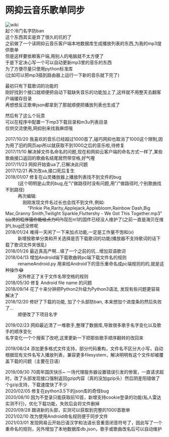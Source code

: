 # 网抑云音乐歌单同步
![wiki](https://github.com/zanjie1999/make_lrc_music_m3u/raw/master/wiki.gif)  
起个冷门名字防ban  
这个东西其实是弃了很久的坑的了  
之前做了一个读网抑云音乐客户端本地数据库生成播放列表的东西,为我的mp3提供歌单  
但是这样要依赖客户端,用别人的电脑就不太方便了  
于是下定决心写一个可以自动更新mp3里的音乐的东西  
为了方便尽量只使用python标准库  
(比如可以把mp3插到路由器上运行一下新的音乐就下完了)  
  
最初只有下载歌词的功能的  
刚好找到个接口就顺便把自动下载缺失音乐的功能加上了,这样就不用整天去翻客户端缓存目录  
再想想反正歌单json都拿到了那就顺便把播放列表也生成了  
  
然后有了这么个玩意  
可以在程序中配置一下mp3下载目录和m3u列表目录  
仅供交流使用,网抑别来找我麻烦哦  
  
  
2017/10/20 我喜欢的音乐已经超过1000首了,碰巧网抑也取消了1000这个限制,因为用了旧的网页api所以就获取不到1000之后的音乐啦,待修复    
2017/11/10 解决掉文件名命名的问题,现在和网抑云客户端的命名方式一样了,某些歌曲接口返回的歌曲名结尾居然带空格,好气喔    
2017/11/23 网抑开始查ua了,已解决此问题  
2017/12/21 再次改ua,接口死后复生  
2018/01/07 修复在山灵播放器上播放列表找不到文件的bug  
           (这个明明是山灵的bug,在"\\"做路径时没有问题,用"/"做路径时,个别歌曲找不到路径)  
           再次编辑:  
               刚刚发现文件名过长也会找不到文件,例如:  
                   "Pinkie Pie,Rarity,Applejack,Applebloom,Rainbow Dash,Big Mac,Granny Smith,Twilight Sparkle,Fluttershy - We Got This Together.mp3"  
               <del>(山灵的程序猿你能给点力吗?)</del>现在m1的固件已经没人维护了(之前一直是海贝在维护),bug还没修呢  
2018/01/24 难得一天闲了一下来加点功能,一定是工作量不饱和(x)  
           新增按歌单分类和开关选择是否下载歌词的功能(播放器不支持歌词的话下载了歌词文件夹很乱)  
2018/01/26 最近真高产啊...填了一个之前的坑...增加双语歌词  
2018/04/13 增加Android端下载歌曲转pc端下载文件名的规则  
           renameAndroid.py 用来给Android下的音乐重命名成pc端规则的的,就是这种操作😂  
           另外修正了关于文件名带空格的规则  
2018/05/30 修复 Android file name 的问题  
2018/09/14 花了十来分钟把Python2升级为Python3语法, 发现有些问题更容易解决了  
2018/12/20 修好了下载的功能, 加了个头部防ban, 本来想加个进度条的然后失败了...  
           顺便改了下项目名字
           
2019/02/23 网抑最近清了一堆歌手,整理了数据库,导致很多歌手名字变化以及歌手的顺序变化  
           名字变化一个个搜索了改吧,这里更新一下把那些歌手顺序翻转的改回来
           
2019/08/24 添加更多格式文件支持，部分代码重构，文件名不区分大小写，自动根据现有文件名写入播放列表，兼容更多filesystem，解决明明有这个文件却被覆盖下载的问题（主要在日语）  

2019/09/30 70周年国庆快乐~ 一场代理服务器设置错误引发的惨案，一直请求超时，改了头部发现接口强制返回gzip内容（真的没加gzip头）然后阴差阳错做了个gzip支持，下载速度快了不少  
2020/02/05 修复在python3.5下的json库的奇怪bug  
2020/08/10 因为不登录只能获取前10首，新增支持cookie登录的功能(私人雷达实测不行)，优化下载功能，失败后会将文件删掉  
2020/09/28 跟进新的头部，实测可以获取到完整的1000首歌单  
2021/02/10 改为使用Android命名规则便于同步文件  
2021/03/01 发现网易云开始日语汉字和法语长音重音闭音符号了，因此写了一个重命名的规则，另外增加了本地数据库db.json，歌手或歌曲改名后可以自动维护
